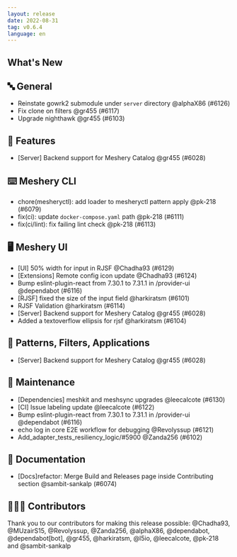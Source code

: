```yaml
---
layout: release
date: 2022-08-31
tag: v0.6.4
language: en
---
```


## What's New
## 🔤 General
- Reinstate gowrk2 submodule under `server` directory @alphaX86 (#6126)
- Fix clone on filters @gr455 (#6117)
- Upgrade nighthawk @gr455 (#6103)

## 🚀 Features

- [Server] Backend support for Meshery Catalog @gr455 (#6028)

## ⌨️ Meshery CLI

- chore(mesheryctl): add loader to mesheryctl pattern apply @pk-218 (#6079)
- fix(ci): update `docker-compose.yaml` path @pk-218 (#6111)
- fix(ci/lint): fix failing lint check @pk-218 (#6113)

## 🖥 Meshery UI

- [UI] 50% width for input in RJSF @Chadha93 (#6129)
- [Extensions] Remote config icon update @Chadha93 (#6124)
- Bump eslint-plugin-react from 7.30.1 to 7.31.1 in /provider-ui @dependabot (#6116)
- [RJSF] fixed the size of the input field  @harkiratsm (#6101)
- RJSF Validation @harkiratsm (#6114)
- [Server] Backend support for Meshery Catalog @gr455 (#6028)
- Added a textoverflow ellipsis for rjsf  @harkiratsm (#6104)

## 🔋 Patterns, Filters, Applications

- [Server] Backend support for Meshery Catalog @gr455 (#6028)

## 🧰 Maintenance

- [Dependencies] meshkit and meshsync upgrades @leecalcote (#6130)
- [CI] Issue labeling update @leecalcote (#6122)
- Bump eslint-plugin-react from 7.30.1 to 7.31.1 in /provider-ui @dependabot (#6116)
- echo log in core E2E workflow for debugging @Revolyssup (#6121)
- Add_adapter_tests_resiliency_logic/#5900 @Zanda256 (#6102)

## 📖 Documentation

- [Docs]refactor: Merge Build and Releases page inside Contributing section @sambit-sankalp (#6074)

## 👨🏽‍💻 Contributors

Thank you to our contributors for making this release possible:
@Chadha93, @MUzairS15, @Revolyssup, @Zanda256, @alphaX86, @dependabot, @dependabot[bot], @gr455, @harkiratsm, @l5io, @leecalcote, @pk-218 and @sambit-sankalp
